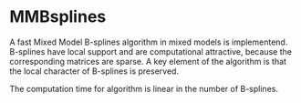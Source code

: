 # MMBsplines

A fast Mixed Model B-splines algorithm in mixed models is implementend. B-splines have local support 
and are computational attractive, because the corresponding matrices are sparse. 
A key element of the algorithm is that the local character of B-splines is preserved. 

The computation time for algorithm is linear in the number of B-splines. 

